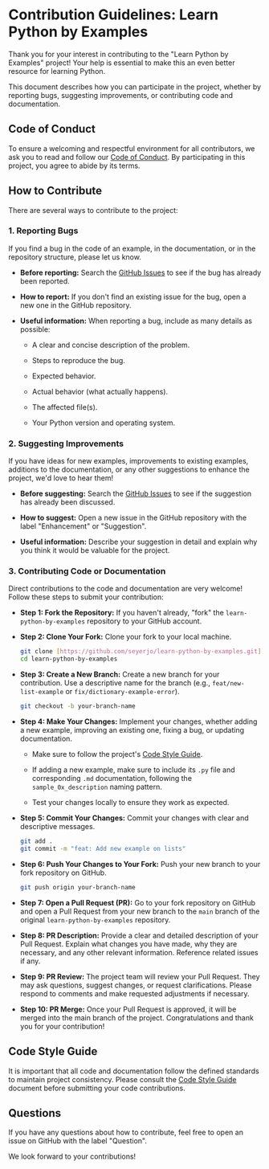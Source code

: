 # Contribution Guidelines: Learn Python by Examples

Thank you for your interest in contributing to the "Learn Python by Examples" project! Your help is essential to make this an even better resource for learning Python.

This document describes how you can participate in the project, whether by reporting bugs, suggesting improvements, or contributing code and documentation.

## Code of Conduct

To ensure a welcoming and respectful environment for all contributors, we ask you to read and follow our [Code of Conduct](../CODE_OF_CONDUCT.md). By participating in this project, you agree to abide by its terms.

## How to Contribute

There are several ways to contribute to the project:

### 1. Reporting Bugs

If you find a bug in the code of an example, in the documentation, or in the repository structure, please let us know.

- **Before reporting:** Search the [GitHub Issues](https://github.com/seyerjo/learn-python-by-examples/issues) to see if the bug has already been reported.

- **How to report:** If you don't find an existing issue for the bug, open a new one in the GitHub repository.

- **Useful information:** When reporting a bug, include as many details as possible:

  - A clear and concise description of the problem.

  - Steps to reproduce the bug.

  - Expected behavior.

  - Actual behavior (what actually happens).

  - The affected file(s).

  - Your Python version and operating system.

### 2. Suggesting Improvements

If you have ideas for new examples, improvements to existing examples, additions to the documentation, or any other suggestions to enhance the project, we'd love to hear them!

- **Before suggesting:** Search the [GitHub Issues](https://github.com/seyerjo/learn-python-by-examples/issues) to see if the suggestion has already been discussed.

- **How to suggest:** Open a new issue in the GitHub repository with the label "Enhancement" or "Suggestion".

- **Useful information:** Describe your suggestion in detail and explain why you think it would be valuable for the project.

### 3. Contributing Code or Documentation

Direct contributions to the code and documentation are very welcome! Follow these steps to submit your contribution:

- **Step 1: Fork the Repository:** If you haven't already, "fork" the `learn-python-by-examples` repository to your GitHub account.

- **Step 2: Clone Your Fork:** Clone your fork to your local machine.

  ```bash
  git clone [https://github.com/seyerjo/learn-python-by-examples.git](https://github.com/seyerjo/learn-python-by-examples.git)
  cd learn-python-by-examples
  ```

- **Step 3: Create a New Branch:** Create a new branch for your contribution. Use a descriptive name for the branch (e.g., `feat/new-list-example` or `fix/dictionary-example-error`).

  ```bash
  git checkout -b your-branch-name
  ```

- **Step 4: Make Your Changes:** Implement your changes, whether adding a new example, improving an existing one, fixing a bug, or updating documentation.

  - Make sure to follow the project's [Code Style Guide](docs/09_code_style_guide.md).

  - If adding a new example, make sure to include its `.py` file and corresponding `.md` documentation, following the `sample_0x_description` naming pattern.

  - Test your changes locally to ensure they work as expected.

- **Step 5: Commit Your Changes:** Commit your changes with clear and descriptive messages.

  ```bash
  git add .
  git commit -m "feat: Add new example on lists"
  ```

- **Step 6: Push Your Changes to Your Fork:** Push your new branch to your fork repository on GitHub.

  ```bash
  git push origin your-branch-name
  ```

- **Step 7: Open a Pull Request (PR):** Go to your fork repository on GitHub and open a Pull Request from your new branch to the `main` branch of the original `learn-python-by-examples` repository.

- **Step 8: PR Description:** Provide a clear and detailed description of your Pull Request. Explain what changes you have made, why they are necessary, and any other relevant information. Reference related issues if any.

- **Step 9: PR Review:** The project team will review your Pull Request. They may ask questions, suggest changes, or request clarifications. Please respond to comments and make requested adjustments if necessary.

- **Step 10: PR Merge:** Once your Pull Request is approved, it will be merged into the main branch of the project. Congratulations and thank you for your contribution!

## Code Style Guide

It is important that all code and documentation follow the defined standards to maintain project consistency. Please consult the [Code Style Guide](docs/09_code_style_guide.md) document before submitting your code contributions.

## Questions

If you have any questions about how to contribute, feel free to open an issue on GitHub with the label "Question".

We look forward to your contributions!
